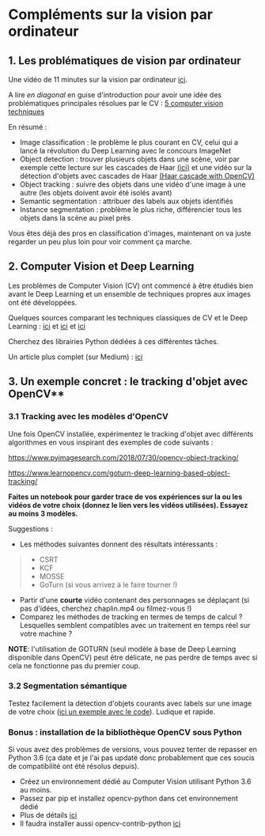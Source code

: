 # Compléments sur la vision par ordinateur

## 1. Les problématiques de vision par ordinateur

Une vidéo de 11 minutes sur la vision par ordinateur [ici](https://www.youtube.com/watch?v=-4E2-0sxVUM).

A lire _en diagonal_ en guise d'introduction pour avoir une idée des problématiques principales résolues par le CV : [5 computer vision techniques](https://heartbeat.fritz.ai/the-5-computer-vision-techniques-that-will-change-how-you-see-the-world-1ee19334354b)

En résumé :
- Image classification : le problème le plus courant en CV, celui qui a lancé la révolution du Deep Learning avec le concours ImageNet
- Object detection : trouver plusieurs objets dans une scène, voir par exemple cette lecture sur les cascades de Haar [(ici)](https://pymotion.com/detection-objet-cascade-haar/) et une vidéo sur la détection d'objets avec cascades de Haar [(Haar cascade with OpenCV)](https://www.youtube.com/watch?v=88HdqNDQsEk)
- Object tracking : suivre des objets dans une vidéo d'une image à une autre (les objets doivent avoir été isolés avant)
- Semantic segmentation : attribuer des labels aux objets identifiés
- Instance segmentation : problème le plus riche, différencier tous les objets dans la scène au pixel près

Vous êtes déjà des pros en classification d'images, maintenant on va juste regarder un peu plus loin pour voir comment ça marche.

## 2. Computer Vision et Deep Learning

Les problèmes de Computer Vision (CV) ont commencé à être étudiés bien avant le Deep Learning et un ensemble de techniques propres aux images ont été développées.

Quelques sources comparant les techniques classiques de CV et le Deep Learning :
[ici](https://zbigatron.com/has-deep-learning-superseded-traditional-computer-vision-techniques/) et
[ici](https://www.cs.swarthmore.edu/~meeden/cs81/f15/papers/Andy.pdf) et
[ici](https://towardsdatascience.com/deep-learning-vs-classical-machine-learning-9a42c6d48aa)

Cherchez des librairies Python dédiées à ces différentes tâches.

Un article plus complet (sur Medium) : [ici](https://medium.com/overture-ai/part-2-overview-of-computer-vision-methods-69c56843c567)


## 3. Un exemple concret : le tracking d'objet avec OpenCV**

### 3.1 Tracking avec les modèles d'OpenCV

Une fois OpenCV installée, expérimentez le tracking d'objet avec différents algorithmes en vous inspirant des exemples de code suivants :

https://www.pyimagesearch.com/2018/07/30/opencv-object-tracking/

https://www.learnopencv.com/goturn-deep-learning-based-object-tracking/

**Faites un notebook pour garder trace de vos expériences sur la ou les vidéos de votre choix (donnez le lien vers les vidéos utilisées). Essayez au moins 3 modèles.**

Suggestions :
- Les méthodes suivantes donnent des résultats intéressants :
>- CSRT
>- KCF
>- MOSSE
>- GoTurn (si vous arrivez à le faire tourner !)
- Partir d'une **courte** vidéo contenant des personnages se déplaçant (si pas d'idées, cherchez chaplin.mp4 ou filmez-vous !)
- Comparez les méthodes de tracking en termes de temps de calcul ? Lesquelles semblent compatibles avec un traitement en temps réel sur votre machine ?


**NOTE**: l'utilisation de GOTURN (seul modèle à base de Deep Learning disponible dans OpenCV) peut être délicate, ne pas perdre de temps avec si cela ne fonctionne pas du premier coup.

### 3.2 Segmentation sémantique

Testez facilement la détection d'objets courants avec labels sur une image de votre choix ([ici un exemple avec le code](https://towardsdatascience.com/object-detection-with-10-lines-of-code-d6cb4d86f606)). Ludique et rapide.


### Bonus : installation de la bibliothèque OpenCV sous Python

Si vous avez des problèmes de versions, vous pouvez tenter de repasser en Python 3.6 (ça date et je l'ai pas updaté donc probablement que ces soucis de compatibilité ont été résolus depuis).

- Créez un environnement dédié au Computer Vision utilisant Python 3.6 au moins.
- Passez par pip et installez opencv-python dans cet environnement dédié
- Plus de détails [ici](https://pypi.org/project/opencv-python/)
- Il faudra installer aussi opencv-contrib-python [ici](https://pypi.org/project/opencv-contrib-python/)


